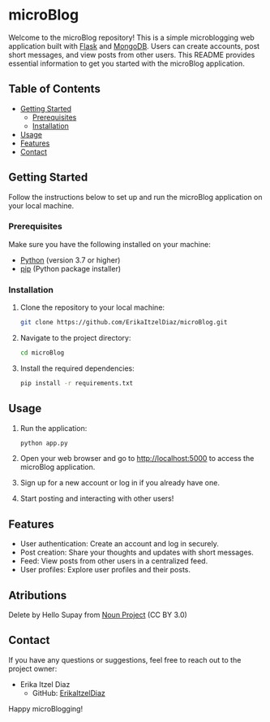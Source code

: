 # microBlog

Welcome to the microBlog repository! This is a simple microblogging web application built with [Flask](https://flask.palletsprojects.com/) and [MongoDB](https://www.mongodb.com/). Users can create accounts, post short messages, and view posts from other users. This README provides essential information to get you started with the microBlog application.

## Table of Contents

- [Getting Started](#getting-started)
  - [Prerequisites](#prerequisites)
  - [Installation](#installation)
- [Usage](#usage)
- [Features](#features)
- [Contact](#contact)

## Getting Started

Follow the instructions below to set up and run the microBlog application on your local machine.

### Prerequisites

Make sure you have the following installed on your machine:

- [Python](https://www.python.org/) (version 3.7 or higher)
- [pip](https://pip.pypa.io/) (Python package installer)

### Installation

1. Clone the repository to your local machine:

   ```bash
   git clone https://github.com/ErikaItzelDiaz/microBlog.git
   ```

2. Navigate to the project directory:

   ```bash
   cd microBlog
   ```

3. Install the required dependencies:

   ```bash
   pip install -r requirements.txt
   ```

## Usage

1. Run the application:

   ```bash
   python app.py
   ```

2. Open your web browser and go to [http://localhost:5000](http://localhost:5000) to access the microBlog application.

3. Sign up for a new account or log in if you already have one.

4. Start posting and interacting with other users!

## Features

- User authentication: Create an account and log in securely.
- Post creation: Share your thoughts and updates with short messages.
- Feed: View posts from other users in a centralized feed.
- User profiles: Explore user profiles and their posts.

## Atributions
Delete by Hello Supay from <a href="https://thenounproject.com/browse/icons/term/delete/" target="_blank" title="Delete Icons">Noun Project</a> (CC BY 3.0)

## Contact

If you have any questions or suggestions, feel free to reach out to the project owner:

- Erika Itzel Diaz
  - GitHub: [ErikaItzelDiaz](https://github.com/ErikaItzelDiaz)

Happy microBlogging!
